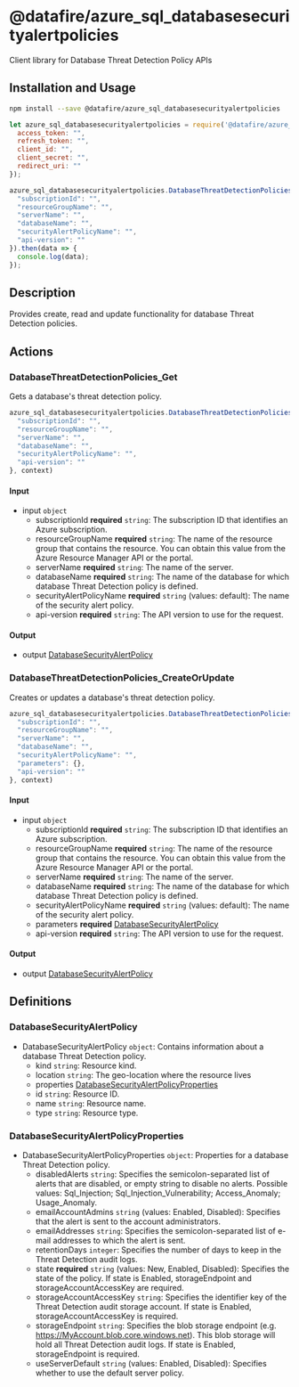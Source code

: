 # @datafire/azure_sql_databasesecurityalertpolicies

Client library for Database Threat Detection Policy APIs

## Installation and Usage
```bash
npm install --save @datafire/azure_sql_databasesecurityalertpolicies
```
```js
let azure_sql_databasesecurityalertpolicies = require('@datafire/azure_sql_databasesecurityalertpolicies').create({
  access_token: "",
  refresh_token: "",
  client_id: "",
  client_secret: "",
  redirect_uri: ""
});

azure_sql_databasesecurityalertpolicies.DatabaseThreatDetectionPolicies_Get({
  "subscriptionId": "",
  "resourceGroupName": "",
  "serverName": "",
  "databaseName": "",
  "securityAlertPolicyName": "",
  "api-version": ""
}).then(data => {
  console.log(data);
});
```

## Description

Provides create, read and update functionality for database Threat Detection policies.

## Actions

### DatabaseThreatDetectionPolicies_Get
Gets a database's threat detection policy.


```js
azure_sql_databasesecurityalertpolicies.DatabaseThreatDetectionPolicies_Get({
  "subscriptionId": "",
  "resourceGroupName": "",
  "serverName": "",
  "databaseName": "",
  "securityAlertPolicyName": "",
  "api-version": ""
}, context)
```

#### Input
* input `object`
  * subscriptionId **required** `string`: The subscription ID that identifies an Azure subscription.
  * resourceGroupName **required** `string`: The name of the resource group that contains the resource. You can obtain this value from the Azure Resource Manager API or the portal.
  * serverName **required** `string`: The name of the server.
  * databaseName **required** `string`: The name of the database for which database Threat Detection policy is defined.
  * securityAlertPolicyName **required** `string` (values: default): The name of the security alert policy.
  * api-version **required** `string`: The API version to use for the request.

#### Output
* output [DatabaseSecurityAlertPolicy](#databasesecurityalertpolicy)

### DatabaseThreatDetectionPolicies_CreateOrUpdate
Creates or updates a database's threat detection policy.


```js
azure_sql_databasesecurityalertpolicies.DatabaseThreatDetectionPolicies_CreateOrUpdate({
  "subscriptionId": "",
  "resourceGroupName": "",
  "serverName": "",
  "databaseName": "",
  "securityAlertPolicyName": "",
  "parameters": {},
  "api-version": ""
}, context)
```

#### Input
* input `object`
  * subscriptionId **required** `string`: The subscription ID that identifies an Azure subscription.
  * resourceGroupName **required** `string`: The name of the resource group that contains the resource. You can obtain this value from the Azure Resource Manager API or the portal.
  * serverName **required** `string`: The name of the server.
  * databaseName **required** `string`: The name of the database for which database Threat Detection policy is defined.
  * securityAlertPolicyName **required** `string` (values: default): The name of the security alert policy.
  * parameters **required** [DatabaseSecurityAlertPolicy](#databasesecurityalertpolicy)
  * api-version **required** `string`: The API version to use for the request.

#### Output
* output [DatabaseSecurityAlertPolicy](#databasesecurityalertpolicy)



## Definitions

### DatabaseSecurityAlertPolicy
* DatabaseSecurityAlertPolicy `object`: Contains information about a database Threat Detection policy.
  * kind `string`: Resource kind.
  * location `string`: The geo-location where the resource lives
  * properties [DatabaseSecurityAlertPolicyProperties](#databasesecurityalertpolicyproperties)
  * id `string`: Resource ID.
  * name `string`: Resource name.
  * type `string`: Resource type.

### DatabaseSecurityAlertPolicyProperties
* DatabaseSecurityAlertPolicyProperties `object`: Properties for a database Threat Detection policy.
  * disabledAlerts `string`: Specifies the semicolon-separated list of alerts that are disabled, or empty string to disable no alerts. Possible values: Sql_Injection; Sql_Injection_Vulnerability; Access_Anomaly; Usage_Anomaly.
  * emailAccountAdmins `string` (values: Enabled, Disabled): Specifies that the alert is sent to the account administrators.
  * emailAddresses `string`: Specifies the semicolon-separated list of e-mail addresses to which the alert is sent.
  * retentionDays `integer`: Specifies the number of days to keep in the Threat Detection audit logs.
  * state **required** `string` (values: New, Enabled, Disabled): Specifies the state of the policy. If state is Enabled, storageEndpoint and storageAccountAccessKey are required.
  * storageAccountAccessKey `string`: Specifies the identifier key of the Threat Detection audit storage account. If state is Enabled, storageAccountAccessKey is required.
  * storageEndpoint `string`: Specifies the blob storage endpoint (e.g. https://MyAccount.blob.core.windows.net). This blob storage will hold all Threat Detection audit logs. If state is Enabled, storageEndpoint is required.
  * useServerDefault `string` (values: Enabled, Disabled): Specifies whether to use the default server policy.


